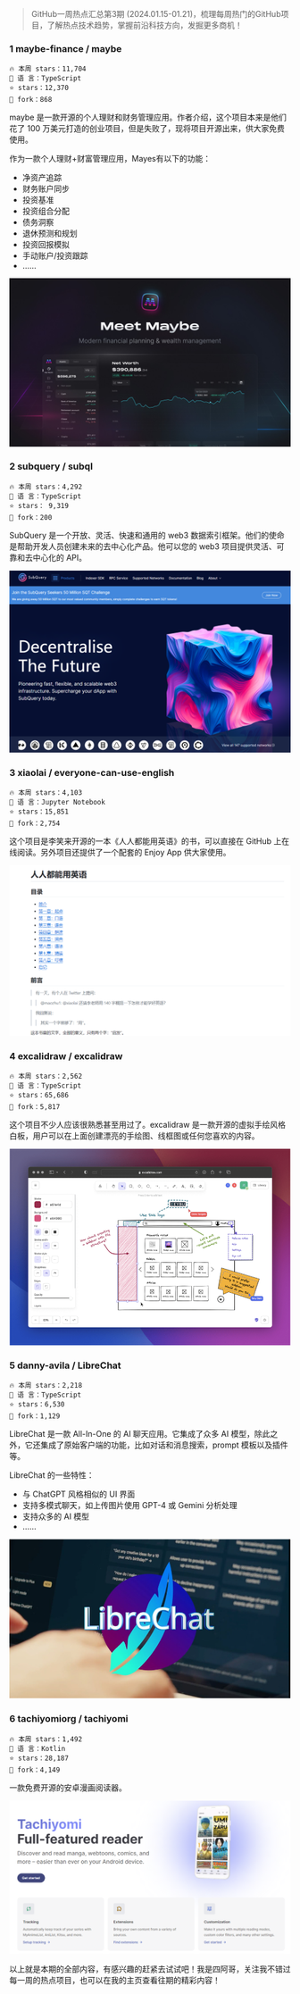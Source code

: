 

> GitHub一周热点汇总第3期 (2024.01.15-01.21)，梳理每周热门的GitHub项目，了解热点技术趋势，掌握前沿科技方向，发掘更多商机！



### 1 maybe-finance / maybe

```text
🔥 本周 stars：11,704
🔨 语 言：TypeScript
⭐ stars：12,370
🍴 fork：868
```

maybe 是一款开源的个人理财和财务管理应用。作者介绍，这个项目本来是他们花了 100 万美元打造的创业项目，但是失败了，现将项目开源出来，供大家免费使用。

作为一款个人理财+财富管理应用，Mayes有以下的功能：
- 净资产追踪
- 财务账户同步
- 投资基准
- 投资组合分配
- 债务洞察
- 退休预测和规划
- 投资回报模拟
- 手动账户/投资跟踪
- ……

![](../../attachments/GitHub%20一周热门信息汇总%20第3期-maybe.png)







### 2 subquery / subql

```text
🔥 本周 stars：4,292
🔨 语 言：TypeScript
⭐ stars： 9,319
🍴 fork：200
```

SubQuery 是一个开放、灵活、快速和通用的 web3 数据索引框架。他们的使命是帮助开发人员创建未来的去中心化产品。他可以您的 web3 项目提供灵活、可靠和去中心化的 API。

![](../../attachments/GitHub%20一周热门信息汇总%20第3期-subquery官网.png)

### 3 xiaolai / everyone-can-use-english

```text
🔥 本周 stars：4,103
🔨 语 言：Jupyter Notebook
⭐ stars：15,851
🍴 fork：2,754
```

这个项目是李笑来开源的一本《人人都能用英语》的书，可以直接在 GitHub 上在线阅读。另外项目还提供了一个配套的 Enjoy App 供大家使用。

![](../../attachments/GitHub%20一周热门信息汇总%20第3期-人人都能用英语.png)



### 4 excalidraw / excalidraw

```text
🔥 本周 stars：2,562
🔨 语 言：TypeScript
⭐ stars：65,686
🍴 fork：5,817
```

这个项目不少人应该很熟悉甚至用过了。excalidraw 是一款开源的虚拟手绘风格白板，用户可以在上面创建漂亮的手绘图、线框图或任何您喜欢的内容。

![](../../attachments/GitHub%20一周热门信息汇总%20第3期-excalidraw.png)


### 5 danny-avila / LibreChat

```text
🔥 本周 stars：2,218
🔨 语 言：TypeScript
⭐ stars：6,530
🍴 fork：1,129
```

LibreChat 是一款 All-In-One 的 AI 聊天应用。它集成了众多 AI 模型，除此之外，它还集成了原始客户端的功能，比如对话和消息搜索，prompt 模板以及插件等。

LibreChat 的一些特性：
- 与 ChatGPT 风格相似的 UI 界面
- 支持多模式聊天，如上传图片使用 GPT-4 或 Gemini 分析处理
- 支持众多的 AI 模型
- ……

![](../../attachments/GitHub%20一周热门信息汇总%20第3期-libreChat.png)





### 6 tachiyomiorg / tachiyomi

```text
🔥 本周 stars：1,492
🔨 语 言：Kotlin
⭐ stars：28,187
🍴 fork：4,149
```

一款免费开源的安卓漫画阅读器。

![](../../attachments/GitHub%20一周热门信息汇总%20第3期-tachiyomi.png)


以上就是本期的全部内容，有感兴趣的赶紧去试试吧！我是四阿哥，关注我不错过每一周的热点项目，也可以在我的主页查看往期的精彩内容！